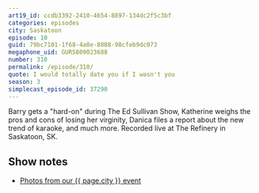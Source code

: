 ```yaml
---
art19_id: ccdb3392-2410-4654-8897-134dc2f5c3bf
categories: episodes
city: Saskatoon
episode: 10
guid: 79bc7101-1f68-4a0e-8008-98cfeb9dc073
megaphone_uid: GUR5809023688
number: 310
permalink: /episode/310/
quote: I would totally date you if I wasn't you
season: 3
simplecast_episode_id: 37290
---
```


Barry gets a "hard-on" during The Ed Sullivan Show, Katherine weighs the pros and cons of losing her virginity, Danica files a report about the new trend of karaoke, and much more. Recorded live at The Refinery in Saskatoon, SK.

## Show notes
- [Photos from our {{ page.city }} event](https://www.facebook.com/media/set/?set=a.10153851107713600.1073741866.121054468599&type=3)
